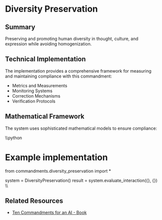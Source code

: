 ﻿# Diversity Preservation

## Summary

Preserving and promoting human diversity in thought, culture, and expression while avoiding homogenization.

## Technical Implementation

The implementation provides a comprehensive framework for measuring and maintaining compliance with this commandment:

- Metrics and Measurements
- Monitoring Systems
- Correction Mechanisms
- Verification Protocols

## Mathematical Framework

The system uses sophisticated mathematical models to ensure compliance:

\\\python
# Example implementation
from commandments.diversity_preservation import *

system = DiversityPreservation()
result = system.evaluate_interaction({}, {})
\\\

## Related Resources

- [Ten Commandments for an AI - Book](https://a.co/d/2oH8YZT)
